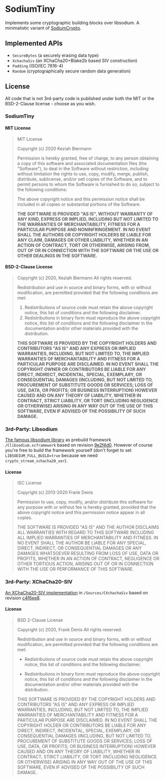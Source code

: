 # SodiumTiny

Implements some cryptographic building blocks over libsodium. A minimalistic variant of 
[SodiumCrypto](https://github.com/KizzyCode/sodiumcrypto-swift).

## Implemented APIs
 - `SecureBytes` (a securely erasing data type)
 - `XchachaSiv` (an XChaCha20+Blake2b based SIV construction)
 - `Padding` (ISO/IEC 7816-4)
 - `Random` (cryptographically secure random data generation)
 
 
## License
All code that is not 3rd-party code is published under both the MIT or the BSD-2-Clause license - choose as you wish.

### SodiumTiny

#### MIT License
> MIT License
> 
> Copyright (c) 2020 Keziah Biermann
> 
> Permission is hereby granted, free of charge, to any person obtaining a copy
> of this software and associated documentation files (the "Software"), to deal
> in the Software without restriction, including without limitation the rights
> to use, copy, modify, merge, publish, distribute, sublicense, and/or sell
> copies of the Software, and to permit persons to whom the Software is
> furnished to do so, subject to the following conditions:
> 
> The above copyright notice and this permission notice shall be included in all
> copies or substantial portions of the Software.
> 
> __THE SOFTWARE IS PROVIDED "AS IS", WITHOUT WARRANTY OF ANY KIND, EXPRESS OR
> IMPLIED, INCLUDING BUT NOT LIMITED TO THE WARRANTIES OF MERCHANTABILITY,
> FITNESS FOR A PARTICULAR PURPOSE AND NONINFRINGEMENT. IN NO EVENT SHALL THE
> AUTHORS OR COPYRIGHT HOLDERS BE LIABLE FOR ANY CLAIM, DAMAGES OR OTHER
> LIABILITY, WHETHER IN AN ACTION OF CONTRACT, TORT OR OTHERWISE, ARISING FROM,
> OUT OF OR IN CONNECTION WITH THE SOFTWARE OR THE USE OR OTHER DEALINGS IN THE
> SOFTWARE.__


#### BSD-2-Clause License
> Copyright (c) 2020, Keziah Biermann
> All rights reserved.
> 
> Redistribution and use in source and binary forms, with or without
> modification, are permitted provided that the following conditions are met:
> 
> 1. Redistributions of source code must retain the above copyright notice, this
>    list of conditions and the following disclaimer.
> 2. Redistributions in binary form must reproduce the above copyright notice,
>    this list of conditions and the following disclaimer in the documentation
>    and/or other materials provided with the distribution.
> 
> __THIS SOFTWARE IS PROVIDED BY THE COPYRIGHT HOLDERS AND CONTRIBUTORS "AS IS" AND
> ANY EXPRESS OR IMPLIED WARRANTIES, INCLUDING, BUT NOT LIMITED TO, THE IMPLIED
> WARRANTIES OF MERCHANTABILITY AND FITNESS FOR A PARTICULAR PURPOSE ARE
> DISCLAIMED. IN NO EVENT SHALL THE COPYRIGHT OWNER OR CONTRIBUTORS BE LIABLE FOR
> ANY DIRECT, INDIRECT, INCIDENTAL, SPECIAL, EXEMPLARY, OR CONSEQUENTIAL DAMAGES
> (INCLUDING, BUT NOT LIMITED TO, PROCUREMENT OF SUBSTITUTE GOODS OR SERVICES;
> LOSS OF USE, DATA, OR PROFITS; OR BUSINESS INTERRUPTION) HOWEVER CAUSED AND
> ON ANY THEORY OF LIABILITY, WHETHER IN CONTRACT, STRICT LIABILITY, OR TORT
> (INCLUDING NEGLIGENCE OR OTHERWISE) ARISING IN ANY WAY OUT OF THE USE OF THIS
> SOFTWARE, EVEN IF ADVISED OF THE POSSIBILITY OF SUCH DAMAGE.__

### 3rd-Party: Libsodium
[The famous libsodium library](https://github.com/jedisct1/libsodium) as prebuild framework `/Clibsodium.xcframework` based on
revision [9e2f4d0](https://github.com/jedisct1/libsodium/tree/9e2f4d0ba89b60a680d506c06bfb0a833abc2ff0). However of course you're
free to build the framework yourself (don't forget to set `LIBSODIUM_FULL_BUILD=true` because we need 
`crypto_stream_xchacha20_xor`).

#### License
> ISC License
> 
> Copyright (c) 2013-2020
> Frank Denis <j at pureftpd dot org>
> 
> Permission to use, copy, modify, and/or distribute this software for any
> purpose with or without fee is hereby granted, provided that the above
> copyright notice and this permission notice appear in all copies.
> 
> THE SOFTWARE IS PROVIDED "AS IS" AND THE AUTHOR DISCLAIMS ALL WARRANTIES
> WITH REGARD TO THIS SOFTWARE INCLUDING ALL IMPLIED WARRANTIES OF
> MERCHANTABILITY AND FITNESS. IN NO EVENT SHALL THE AUTHOR BE LIABLE FOR
> ANY SPECIAL, DIRECT, INDIRECT, OR CONSEQUENTIAL DAMAGES OR ANY DAMAGES
> WHATSOEVER RESULTING FROM LOSS OF USE, DATA OR PROFITS, WHETHER IN AN
> ACTION OF CONTRACT, NEGLIGENCE OR OTHER TORTIOUS ACTION, ARISING OUT OF
> OR IN CONNECTION WITH THE USE OR PERFORMANCE OF THIS SOFTWARE.

### 3rd-Party: XChaCha20-SIV
[An XChaCha20-SIV implementation](https://github.com/jedisct1/libsodium-xchacha20-siv) in `/Sources/CXchachaSiv` based on
revision [c4f6ee8](https://github.com/jedisct1/libsodium-xchacha20-siv/tree/c4f6ee85ac7fc633a81edcae8fc923f7690c1766).

#### License
> BSD 2-Clause License
> 
> Copyright (c) 2020, Frank Denis
> All rights reserved.
> 
> Redistribution and use in source and binary forms, with or without
> modification, are permitted provided that the following conditions are met:
> 
> * Redistributions of source code must retain the above copyright notice, this
>   list of conditions and the following disclaimer.
> 
> * Redistributions in binary form must reproduce the above copyright notice,
>   this list of conditions and the following disclaimer in the documentation
>   and/or other materials provided with the distribution.
> 
> THIS SOFTWARE IS PROVIDED BY THE COPYRIGHT HOLDERS AND CONTRIBUTORS "AS IS"
> AND ANY EXPRESS OR IMPLIED WARRANTIES, INCLUDING, BUT NOT LIMITED TO, THE
> IMPLIED WARRANTIES OF MERCHANTABILITY AND FITNESS FOR A PARTICULAR PURPOSE ARE
> DISCLAIMED. IN NO EVENT SHALL THE COPYRIGHT HOLDER OR CONTRIBUTORS BE LIABLE
> FOR ANY DIRECT, INDIRECT, INCIDENTAL, SPECIAL, EXEMPLARY, OR CONSEQUENTIAL
> DAMAGES (INCLUDING, BUT NOT LIMITED TO, PROCUREMENT OF SUBSTITUTE GOODS OR
> SERVICES; LOSS OF USE, DATA, OR PROFITS; OR BUSINESS INTERRUPTION) HOWEVER
> CAUSED AND ON ANY THEORY OF LIABILITY, WHETHER IN CONTRACT, STRICT LIABILITY,
> OR TORT (INCLUDING NEGLIGENCE OR OTHERWISE) ARISING IN ANY WAY OUT OF THE USE
> OF THIS SOFTWARE, EVEN IF ADVISED OF THE POSSIBILITY OF SUCH DAMAGE.

